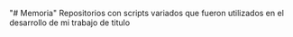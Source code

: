 "# Memoria" 
Repositorios con scripts variados que fueron utilizados en el desarrollo de mi trabajo de titulo
